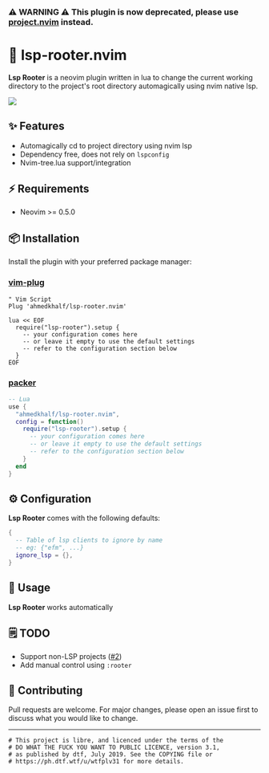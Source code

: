 ### ⚠️ WARNING ⚠️ This plugin is now deprecated, please use [project.nvim](https://github.com/ahmedkhalf/project.nvim) instead.

# 🌳 lsp-rooter.nvim

**Lsp Rooter** is a neovim plugin written in lua to change the current working directory to the project's root directory automagically using nvim native lsp.

<img src="https://user-images.githubusercontent.com/36672196/119023256-a9432800-b9b2-11eb-8f0e-028a860efa9c.gif">

## ✨ Features

- Automagically cd to project directory using nvim lsp
- Dependency free, does not rely on `lspconfig`
- Nvim-tree.lua support/integration

## ⚡️ Requirements

- Neovim >= 0.5.0

## 📦 Installation

Install the plugin with your preferred package manager:

### [vim-plug](https://github.com/junegunn/vim-plug)

```vim
" Vim Script
Plug 'ahmedkhalf/lsp-rooter.nvim'

lua << EOF
  require("lsp-rooter").setup {
    -- your configuration comes here
    -- or leave it empty to use the default settings
    -- refer to the configuration section below
  }
EOF
```

### [packer](https://github.com/wbthomason/packer.nvim)

```lua
-- Lua
use {
  "ahmedkhalf/lsp-rooter.nvim",
  config = function()
    require("lsp-rooter").setup {
      -- your configuration comes here
      -- or leave it empty to use the default settings
      -- refer to the configuration section below
    }
  end
}
```

## ⚙️ Configuration

**Lsp Rooter** comes with the following defaults:

```lua
{
  -- Table of lsp clients to ignore by name
  -- eg: {"efm", ...}
  ignore_lsp = {},
}
```

## 🚀 Usage

**Lsp Rooter** works automatically

## 🗒️ TODO

- Support non-LSP projects ([#2](https://github.com/ahmedkhalf/lsp-rooter.nvim/issues/2))
- Add manual control using `:rooter`

## 🤝 Contributing

Pull requests are welcome. For major changes, please open an issue first to discuss what you would like to change.

---

```
# This project is libre, and licenced under the terms of the
# DO WHAT THE FUCK YOU WANT TO PUBLIC LICENCE, version 3.1,
# as published by dtf, July 2019. See the COPYING file or
# https://ph.dtf.wtf/u/wtfplv31 for more details.
```
